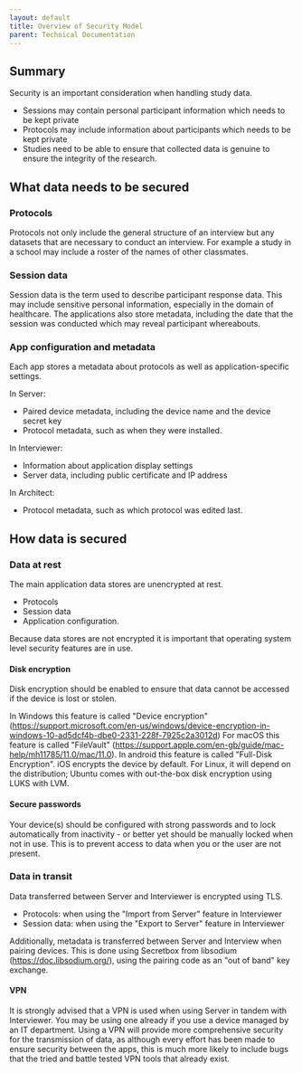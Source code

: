 ```yaml
---
layout: default
title: Overview of Security Model
parent: Technical Documentation
---
```


## Summary

Security is an important consideration when handling study data.
- Sessions may contain personal participant information which needs to be kept private
- Protocols may include information about participants which needs to be kept private
- Studies need to be able to ensure that collected data is genuine to ensure the integrity
of the research.

## What data needs to be secured

### Protocols

Protocols not only include the general structure of an interview but any datasets that are necessary to conduct an interview. For example a study in a school may include a roster of the names of other classmates.

### Session data

Session data is the term used to describe participant response data. This may include
sensitive personal information, especially in the domain of healthcare. The applications also
store metadata, including the date that the session was conducted which may reveal participant whereabouts.

### App configuration and metadata

Each app stores a metadata about protocols as well as application-specific settings.

In Server:
- Paired device metadata, including the device name and the device secret key
- Protocol metadata, such as when they were installed.

In Interviewer:
- Information about application display settings
- Server data, including public certificate and IP address

In Architect:
- Protocol metadata, such as which protocol was edited last.

## How data is secured

### Data at rest

The main application data stores are unencrypted at rest.
- Protocols
- Session data
- Application configuration.

Because data stores are not encrypted it is important that operating system level security features are in use.

#### Disk encryption

Disk encryption should be enabled to ensure that data cannot be accessed if the device is lost or stolen.

In Windows this feature is called "Device encryption" (https://support.microsoft.com/en-us/windows/device-encryption-in-windows-10-ad5dcf4b-dbe0-2331-228f-7925c2a3012d)
For macOS this feature is called "FileVault" (https://support.apple.com/en-gb/guide/mac-help/mh11785/11.0/mac/11.0).
In android this feature is called "Full-Disk Encryption".
iOS encrypts the device by default.
For Linux, it will depend on the distribution; Ubuntu comes with out-the-box disk encryption using LUKS with LVM.

#### Secure passwords

Your device(s) should be configured with strong passwords and to lock automatically from inactivity - or
better yet should be manually locked when not in use. This is to prevent access to data when you or the user
are not present.

### Data in transit

Data transferred between Server and Interviewer is encrypted using TLS.
- Protocols: when using the "Import from Server" feature in Interviewer
- Session data: when using the "Export to Server" feature in Interviewer

Additionally, metadata is transferred between Server and Interview when pairing devices. This is done using
Secretbox from libsodium (https://doc.libsodium.org/), using the pairing code as an "out of band" key exchange.

#### VPN

It is strongly advised that a VPN is used when using Server in tandem with Interviewer. You may be using one already
if you use a device managed by an IT department. Using a VPN will provide more comprehensive security for
the transmission of data, as although every effort has been made to ensure security between the apps, this 
is much more likely to include bugs that the tried and battle tested VPN tools that already exist.


